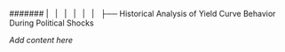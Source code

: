 ####### |   |   |   |   |   |   ├── Historical Analysis of Yield Curve Behavior During Political Shocks

*Add content here*